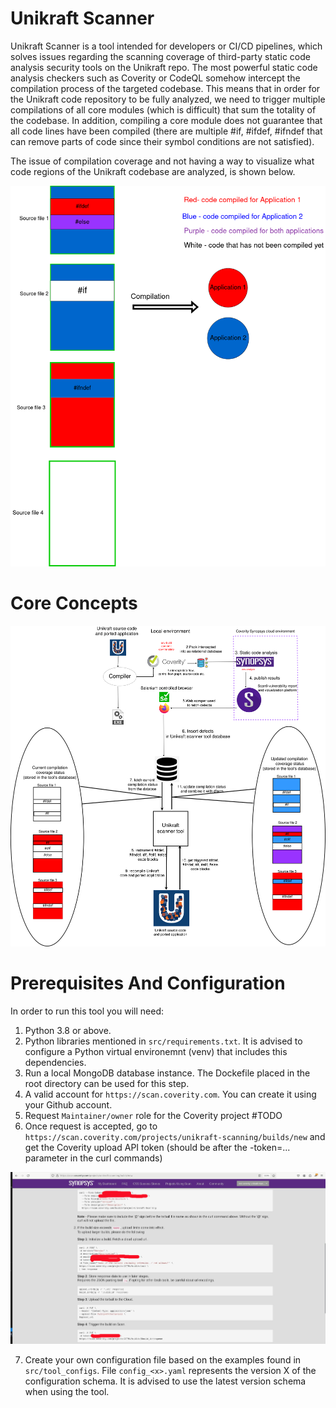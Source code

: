 # Unikraft Scanner

Unikraft Scanner is a tool intended for developers or CI/CD pipelines, which solves issues regarding the scanning coverage of third-party static code analysis security tools on the Unikraft repo. 
The most powerful static code analysis checkers such as Coverity or CodeQL somehow intercept the compilation process of the targeted codebase. This means that in order for the Unikraft code repository to be fully analyzed, we need to trigger multiple compilations of all core modules (which is difficult) that sum the totality of the codebase. In addition, compiling a core module does not guarantee that all code lines have been compiled (there are multiple #if, #ifdef, #ifndef that can remove parts of code since their symbol conditions are not satisfied). 

The issue of compilation coverage and not having a way to visualize what code regions of the Unikraft codebase are analyzed, is shown below.

![Alt text](docs/compile_cov.png)

# Core Concepts

![Alt text](docs/unikraft_scanner_tool_general.png)



# Prerequisites And Configuration

In order to run this tool you will need:
1. Python 3.8 or above.
2. Python libraries mentioned in `src/requirements.txt`. It is advised to configure a Python virtual environemnt (venv) that includes this dependencies.
3. Run a local MongoDB database instance. The Dockefile placed in the root directory can be used for this step.
4. A valid account for `https://scan.coverity.com`. You can create it using your Github account.
5. Request `Maintainer/owner` role for the Coverity project #TODO
6. Once request is accepted, go to `https://scan.coverity.com/projects/unikraft-scanning/builds/new` and get the Coverity upload API token (should be after the -token=... parameter in the curl commands)

![Alt text](docs/coverity_token.jpg)

7. Create your own configuration file based on the examples found in `src/tool_configs`. File `config_<x>.yaml` represents the version X of the configuration schema. It is advised to use the latest version schema when using the tool.


